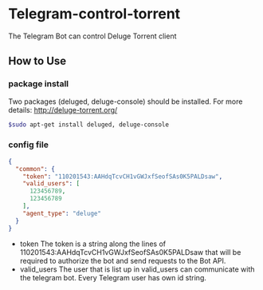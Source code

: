 # Telegram-control-torrent
The Telegram Bot can control Deluge Torrent client

## How to Use
### package install 
Two packages (deluged, deluge-console) should be installed.
For more details: http://deluge-torrent.org/
```bash
$sudo apt-get install deluged, deluge-console
```
### config file

```json
{
  "common": {
    "token": "110201543:AAHdqTcvCH1vGWJxfSeofSAs0K5PALDsaw",
    "valid_users": [
      123456789,
      123456789
    ],
    "agent_type": "deluge"
  }
}
```
* token
The token is a string along the lines of 110201543:AAHdqTcvCH1vGWJxfSeofSAs0K5PALDsaw that will be required to authorize the bot and send requests to the Bot API.
* valid_users
The user that is list up in valid_users can communicate with the telegram bot.
Every Telegram user has own id string.
